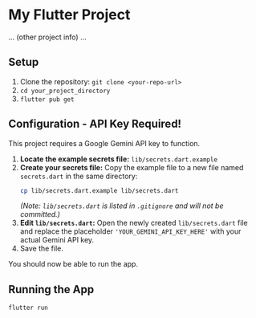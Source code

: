 # My Flutter Project

... (other project info) ...

## Setup

1.  Clone the repository: `git clone <your-repo-url>`
2.  `cd your_project_directory`
3.  `flutter pub get`

## Configuration - API Key Required!

This project requires a Google Gemini API key to function.

1.  **Locate the example secrets file:** `lib/secrets.dart.example`
2.  **Create your secrets file:** Copy the example file to a new file named `secrets.dart` in the same directory:
    ```bash
    cp lib/secrets.dart.example lib/secrets.dart
    ```
    *(Note: `lib/secrets.dart` is listed in `.gitignore` and will not be committed.)*
3.  **Edit `lib/secrets.dart`:** Open the newly created `lib/secrets.dart` file and replace the placeholder `'YOUR_GEMINI_API_KEY_HERE'` with your actual Gemini API key.
4.  Save the file.

You should now be able to run the app.

## Running the App

```bash
flutter run 
